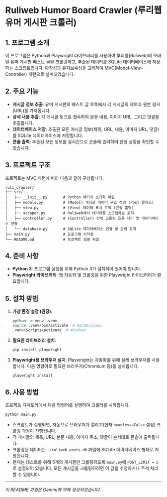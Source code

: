 # Ruliweb Humor Board Crawler (루리웹 유머 게시판 크롤러)

## 1. 프로그램 소개

이 프로그램은 Python과 Playwright 라이브러리를 사용하여 루리웹(Ruliweb)의 모바일 유머 게시판 베스트 글을 크롤링하고, 추출된 데이터를 SQLite 데이터베이스에 저장하는 스크립트입니다. 확장성과 유지보수성을 고려하여 MVC(Model-View-Controller) 패턴으로 설계되었습니다.

## 2. 주요 기능

- **게시글 정보 추출**: 유머 게시판의 베스트 글 목록에서 각 게시글의 제목과 원본 링크(URL)를 가져옵니다.
- **상세 내용 추출**: 각 게시글 링크로 접속하여 본문 내용, 이미지 URL, 그리고 댓글을 추출합니다.
- **데이터베이스 저장**: 추출된 모든 게시글 정보(제목, URL, 내용, 이미지 URL, 댓글)를 SQLite 데이터베이스에 저장합니다.
- **콘솔 출력**: 추출된 모든 정보를 실시간으로 콘솔에 출력하여 진행 상황을 확인할 수 있습니다.

## 3. 프로젝트 구조

프로젝트는 MVC 패턴에 따라 다음과 같이 구성됩니다.

```
ruli_crawler/
├── src/
│   ├── __init__.py       # Python 패키지 초기화 파일
│   ├── models.py         # (Model) 게시글 데이터 구조 정의 (Post 클래스)
│   ├── view.py           # (View) 데이터 표시 로직 (콘솔 출력)
│   ├── scraper.py        # Ruliweb에서 데이터를 스크랩하는 로직
│   ├── controller.py     # (Controller) 전체 크롤링 흐름 제어 및 데이터베이스 연동
│   └── database.py       # SQLite 데이터베이스 연결 및 관리 로직
├── main.py               # 프로그램 시작점
└── README.md             # 프로젝트 설명 파일
```

## 4. 준비 사항

- **Python 3**: 프로그램 실행을 위해 Python 3가 설치되어 있어야 합니다.
- **Playwright 라이브러리**: 웹 자동화 및 크롤링을 위한 Playwright 라이브러리가 필요합니다.

## 5. 설치 방법

1. **가상 환경 설정 (권장)**:
   ```bash
   python -m venv .venv
   source .venv/bin/activate  # macOS/Linux
   .venv\Scripts\activate  # Windows
   ```

2. **필요한 라이브러리 설치**:
   ```bash
   pip install playwright
   ```

3. **Playwright용 브라우저 설치**:
   Playwright는 자동화를 위해 실제 브라우저를 사용합니다. 다음 명령어로 필요한 브라우저(Chromium 등)를 설치합니다.
   ```bash
   playwright install
   ```

## 6. 사용 방법

프로젝트 디렉토리에서 다음 명령어를 실행하여 크롤러를 시작합니다.

```bash
python main.py
```

- 스크립트가 실행되면, 자동으로 브라우저가 열리고(현재 `headless=False` 설정) 크롤링 과정이 진행됩니다.
- 각 게시글의 제목, URL, 본문 내용, 이미지 주소, 댓글이 순서대로 콘솔에 출력됩니다.
- 크롤링된 데이터는 `./ruliweb_posts.db` 파일에 SQLite 데이터베이스 형태로 저장됩니다.
- 현재는 테스트를 위해 5개의 게시글만 크롤링하도록 `main.py`에 `POST_LIMIT = 5`로 설정되어 있습니다. 모든 게시글을 크롤링하려면 이 값을 수정하거나 주석 처리할 수 있습니다.

---
*이 README 파일은 Gemini에 의해 생성되었습니다.*